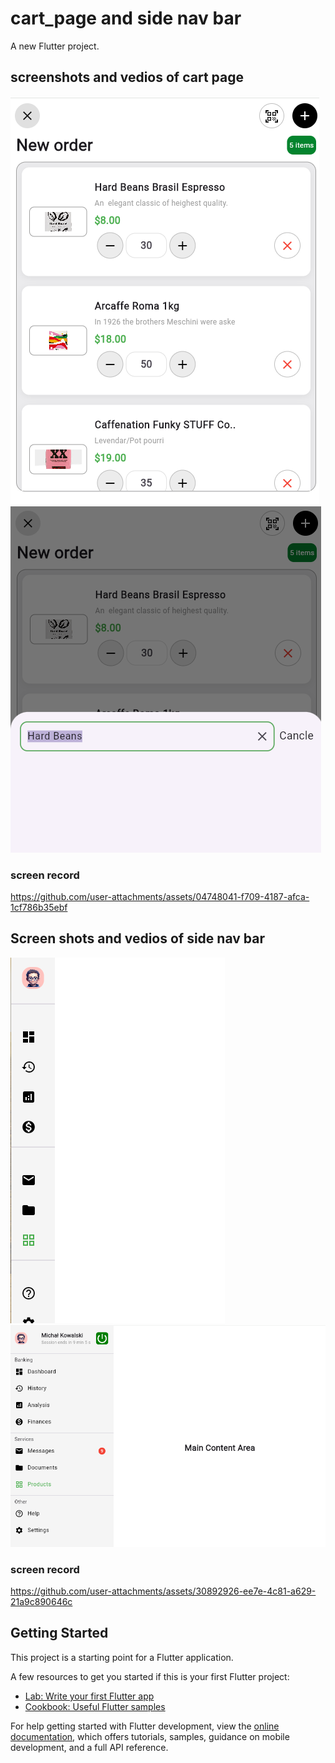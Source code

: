# cart_page and side nav bar

A new Flutter project.

## screenshots and vedios of cart page

![img_2.png](img_2.png)
![img_3.png](img_3.png)

### screen record
https://github.com/user-attachments/assets/04748041-f709-4187-afca-1cf786b35ebf


## Screen shots and vedios of side nav bar

![img.png](img.png)
![img_1.png](img_1.png)

### screen record
https://github.com/user-attachments/assets/30892926-ee7e-4c81-a629-21a9c890646c

## Getting Started

This project is a starting point for a Flutter application.

A few resources to get you started if this is your first Flutter project:

- [Lab: Write your first Flutter app](https://docs.flutter.dev/get-started/codelab)
- [Cookbook: Useful Flutter samples](https://docs.flutter.dev/cookbook)

For help getting started with Flutter development, view the
[online documentation](https://docs.flutter.dev/), which offers tutorials,
samples, guidance on mobile development, and a full API reference.
